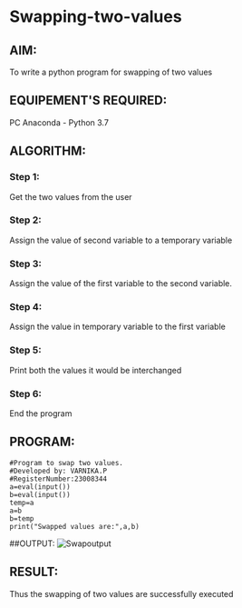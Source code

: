 # Swapping-two-values
## AIM:
To write a python program for swapping of two values
## EQUIPEMENT'S REQUIRED: 
PC
Anaconda - Python 3.7
## ALGORITHM: 
### Step 1:
Get the two values from the user
### Step 2: 
Assign the value of second variable to a temporary variable 
### Step 3: 
Assign the value of the first variable to the second variable.
### Step 4:  
Assign the value in temporary variable to the first variable
### Step 5: 
Print both the values it would be interchanged
### Step 6: 
End the program
## PROGRAM:
```
#Program to swap two values.
#Developed by: VARNIKA.P
#RegisterNumber:23008344
a=eval(input())
b=eval(input())
temp=a
a=b
b=temp
print("Swapped values are:",a,b)

```
##OUTPUT:
![Swapoutput](https://github.com/23008344/Swapping-two-values/assets/145742655/166343a9-f421-42c9-84d6-2534158c5274)


## RESULT:
Thus the swapping of two values are successfully executed



